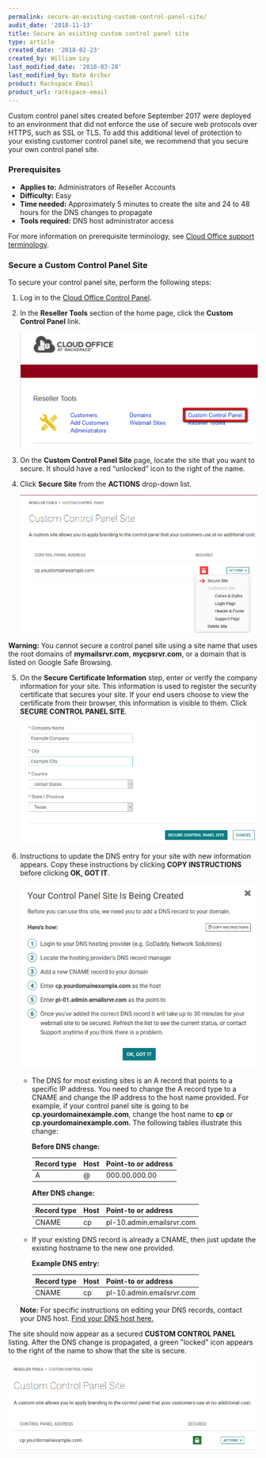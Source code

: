 ```yaml
---
permalink: secure-an-existing-custom-control-panel-site/
audit_date: '2018-11-13'
title: Secure an existing custom control panel site
type: article
created_date: '2018-02-23'
created_by: William Loy
last_modified_date: '2018-03-28'
last_modified_by: Nate Archer
product: Rackspace Email
product_url: rackspace-email
---
```


Custom control panel sites created before September 2017 were deployed to an environment that did not enforce the use of secure web protocols over HTTPS, such as SSL or TLS. To add this additional level of protection to your existing customer control panel site, we recommend that you secure your own control panel site.

### Prerequisites

- **Applies to:** Administrators of Reseller Accounts
- **Difficulty:** Easy
- **Time needed:** Approximately 5 minutes to create the site and 24 to 48 hours for the DNS changes to propagate
- **Tools required:**  DNS host administrator access

For more information on prerequisite terminology, see [Cloud Office support terminology](/support/how-to/cloud-office-support-terminology).

### Secure a Custom Control Panel Site

To secure your control panel site, perform the following steps:

1. Log in to the [Cloud Office Control Panel](https://cp.rackspace.com).

2. In the **Reseller Tools** section of the home page, click the **Custom Control Panel** link.

   <img src="custom_control_panel.png"/>

3. On the **Custom Control Panel Site** page, locate the site that you want to secure. It should have a red “unlocked” icon to the right of the name.

4. Click **Secure Site** from the **ACTIONS** drop-down list.

   <img src="secure_site.png"/>


  **Warning:** You cannot secure a control panel site using a site name that uses the root domains of **mymailsrvr.com**, **mycpsrvr.com**, or a domain that is listed on Google Safe Browsing.

5. On the **Secure Certificate Information** step, enter or verify the company information for your site. This information is used to register the security certificate that secures your site. If your end users choose to view the certificate from their browser, this information is visible to them. Click **SECURE CONTROL PANEL SITE**.

   <img src="company_info.png"/>

6. Instructions to update the DNS entry for your site with new information appears. Copy these instructions by clicking **COPY INSTRUCTIONS** before clicking **OK, GOT IT**.

   <img src="dns_info.png"/>

    - The DNS for most existing sites is an A record that points to a specific IP address. You need to change the A record type to a CNAME and change the IP address to the host name provided. For example, if your control panel site is going to be **cp.yourdomainexample.com**, change the host name to **cp** or **cp.yourdomainexample.com**. The following tables illustrate this change:

        **Before DNS change:**

        |Record type | Host | Point-to or address |
        |---|---|---|
        |A| @ | 000.00.000.00 |

        **After DNS change:**

        |Record type | Host | Point-to or address |
        |---|---|---|
        |CNAME| cp | pl-10.admin.emailsrvr.com |

    - If your existing DNS record is already a CNAME, then just update the existing hostname to the new one provided.

        **Example DNS entry:**

        |Record type | Host | Point-to or address |
        |---|---|---|
        |CNAME| cp | pl-10.admin.emailsrvr.com |

    **Note:** For specific instructions on editing your DNS records, contact your DNS host. [Find your DNS host here.](/support/how-to/find-dns-host)

The site should now appear as a secured **CUSTOM CONTROL PANEL** listing. After the DNS change is propagated, a green "locked" icon appears to the right of the name to show that the site is secure.

<img src="secured.png"/>
